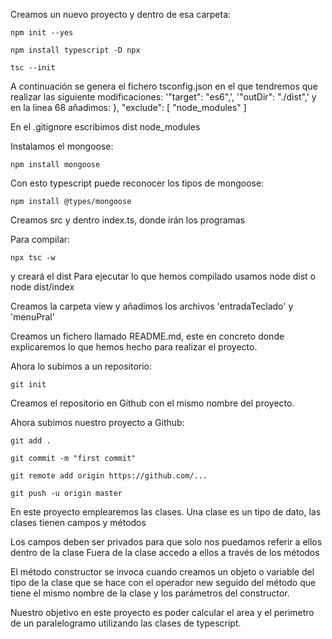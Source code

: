 Creamos un nuevo proyecto y dentro de esa carpeta:

    npm init --yes 

    npm install typescript -D npx 

    tsc --init 
A continuación se genera el fichero tsconfig.json en el que tendremos que realizar las siguiente modificaciones: '"target": "es6",', '"outDir": "./dist",' y en la linea 68 añadimos: }, "exclude": [ "node_modules" ]

En el .gitignore escribimos dist node_modules

Instalamos el mongoose:

    npm install mongoose

Con esto typescript puede reconocer los tipos de mongoose:

    npm install @types/mongoose

Creamos src y dentro index.ts, donde irán los programas

Para compilar:

    npx tsc -w

y creará el dist Para ejecutar lo que hemos compilado usamos node dist o node dist/index

Creamos la carpeta view y añadimos los archivos 'entradaTeclado' y 'menuPral'

Creamos un fichero llamado README.md, este en concreto donde explicaremos lo que hemos hecho para realizar el proyecto.

Ahora lo subimos a un repositorio:

    git init

Creamos el repositorio en Github con el mismo nombre del proyecto.

Ahora subimos nuestro proyecto a Github:

    git add .

    git commit -m "first commit" 

    git remote add origin https://github.com/... 

    git push -u origin master 

En este proyecto emplearemos las clases. Una clase es un tipo de dato, las clases tienen campos y métodos

Los campos deben ser privados para que solo nos puedamos referir a ellos dentro de la clase Fuera de la clase accedo a ellos a través de los métodos

El método constructor se invoca cuando creamos un objeto o variable del tipo de la clase que se hace con el operador new seguido del método que tiene el mismo nombre de la clase y los parámetros del constructor.

Nuestro objetivo en este proyecto es poder calcular el area y el perimetro de un paralelogramo utilizando las clases de typescript.